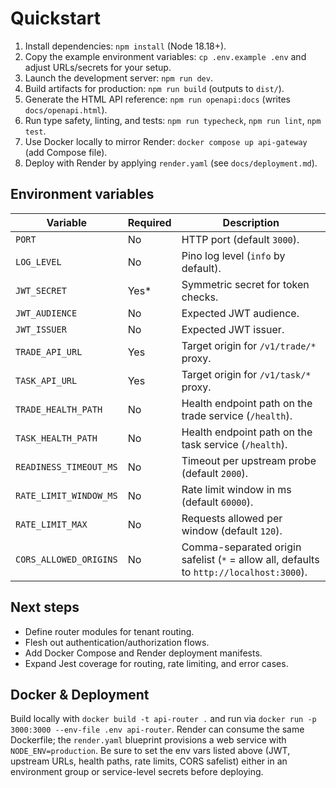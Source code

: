 # Quickstart

1. Install dependencies: `npm install` (Node 18.18+).
2. Copy the example environment variables: `cp .env.example .env` and adjust URLs/secrets for your setup.
3. Launch the development server: `npm run dev`.
4. Build artifacts for production: `npm run build` (outputs to `dist/`).
5. Generate the HTML API reference: `npm run openapi:docs` (writes `docs/openapi.html`).
6. Run type safety, linting, and tests: `npm run typecheck`, `npm run lint`, `npm test`.
7. Use Docker locally to mirror Render: `docker compose up api-gateway` (add Compose file).
8. Deploy with Render by applying `render.yaml` (see `docs/deployment.md`).

## Environment variables

| Variable     | Required | Description                           |
|--------------|----------|---------------------------------------|
| `PORT`       | No       | HTTP port (default `3000`).           |
| `LOG_LEVEL`  | No       | Pino log level (`info` by default).  |
| `JWT_SECRET` | Yes*     | Symmetric secret for token checks.    |
| `JWT_AUDIENCE` | No     | Expected JWT audience.                |
| `JWT_ISSUER` | No       | Expected JWT issuer.                  |
| `TRADE_API_URL` | Yes   | Target origin for `/v1/trade/*` proxy. |
| `TASK_API_URL` | Yes    | Target origin for `/v1/task/*` proxy. |
| `TRADE_HEALTH_PATH` | No | Health endpoint path on the trade service (`/health`). |
| `TASK_HEALTH_PATH` | No | Health endpoint path on the task service (`/health`). |
| `READINESS_TIMEOUT_MS` | No | Timeout per upstream probe (default `2000`). |
| `RATE_LIMIT_WINDOW_MS` | No | Rate limit window in ms (default `60000`). |
| `RATE_LIMIT_MAX` | No | Requests allowed per window (default `120`). |
| `CORS_ALLOWED_ORIGINS` | No | Comma-separated origin safelist (`*` = allow all, defaults to `http://localhost:3000`). |

## Next steps

- Define router modules for tenant routing.
- Flesh out authentication/authorization flows.
- Add Docker Compose and Render deployment manifests.
- Expand Jest coverage for routing, rate limiting, and error cases.

## Docker & Deployment

Build locally with `docker build -t api-router .` and run via `docker run -p 3000:3000 --env-file .env api-router`. Render can consume the same Dockerfile; the `render.yaml` blueprint provisions a web service with `NODE_ENV=production`. Be sure to set the env vars listed above (JWT, upstream URLs, health paths, rate limits, CORS safelist) either in an environment group or service-level secrets before deploying.
